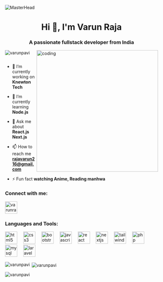 ![MasterHead](https://camo.githubusercontent.com/5e3babfce4609dcd669a8f2a6d37b47c85486729942c57c5afbfc715f0b5dff7/68747470733a2f2f7777772e6469676974616c736f6c7574696f6e73657276696365732e636f6d2f696d672f73657276696365732f776562253230646576656c6f706d656e742e676966)
<h1 align="center">Hi 👋, I'm Varun Raja</h1>
<h3 align="center">A passionate fullstack developer from India</h3>
<img align="right" src="https://backiee.com/static/wallpapers/1000x563/386745.jpg" alt="coding" width="400">

<p align="left"> <img src="https://komarev.com/ghpvc/?username=varunpavi&label=Profile%20views&color=0e75b6&style=flat" alt="varunpavi" /> </p>

<p align="left"> <a href="https://twitter.com/" target="blank"><img src="https://img.shields.io/twitter/follow/?logo=twitter&style=for-the-badge" alt="" /></a> </p>

- 🔭 I’m currently working on **Knewton Tech**

- 🌱 I’m currently learning **Node.js**

- 💬 Ask me about **React.js Next.js**

- 📫 How to reach me **rajavarun216@gmail.com**

- ⚡ Fun fact **watching Anime, Reading manhwa**

<h3 align="left">Connect with me:</h3>
<p align="left">
  <a href="[https://linkedin.com/in/varunraja](https://www.linkedin.com/in/varun-raja-6a9756252/)" target="blank"><img align="center" src="https://cdn-icons-png.flaticon.com/512/179/179330.png?w=740&t=st=1687581047~exp=1687581647~hmac=5a6eee97a6315128e03d244cfc4c96f996d79fedae96145adf336cb48347c4a8" alt="varunraja" height="40" width="40" /></a>
</p>

<h3 align="left">Languages and Tools:</h3>
<div align="left">
  <img src="https://cdn.jsdelivr.net/gh/devicons/devicon/icons/html5/html5-original.svg" height="40" alt="html5 logo"  />
  <img width="12" />
  <img src="https://cdn.jsdelivr.net/gh/devicons/devicon/icons/css3/css3-original.svg" height="40" alt="css3 logo"  />
  <img width="12" />
  <img src="https://cdn.jsdelivr.net/gh/devicons/devicon/icons/bootstrap/bootstrap-original.svg" height="40" alt="bootstrap logo"  />
  <img width="12" />
  <img src="https://cdn.jsdelivr.net/gh/devicons/devicon/icons/javascript/javascript-original.svg" height="40" alt="javascript logo"  />
  <img width="12" />
  <img src="https://cdn.jsdelivr.net/gh/devicons/devicon/icons/react/react-original.svg" height="40" alt="react logo"  />
  <img width="12" />
  <img src="https://cdn.jsdelivr.net/gh/devicons/devicon/icons/nextjs/nextjs-original.svg" height="40" alt="nextjs logo"  />
  <img width="12" />
  <img src="https://cdn.jsdelivr.net/gh/devicons/devicon/icons/tailwindcss/tailwindcss-original-wordmark.svg" height="40" alt="tailwindcss logo"  />
  <img width="12" />
  <img src="https://cdn.jsdelivr.net/gh/devicons/devicon/icons/php/php-original.svg" height="40" alt="php logo"  />
  <img width="12" />
  <img src="https://cdn.jsdelivr.net/gh/devicons/devicon/icons/mysql/mysql-original.svg" height="40" alt="mysql logo"  />
  <img width="12" />
  <img src="https://cdn.jsdelivr.net/gh/devicons/devicon/icons/laravel/laravel-plain.svg" height="40" alt="laravel logo"  />
</div>

<p><img align="left" src="https://github-readme-stats.vercel.app/api/top-langs?username=varunpavi&show_icons=true&locale=en&layout=compact" alt="varunpavi" /></p>

<p>&nbsp;<img align="center" src="https://github-readme-stats.vercel.app/api?username=varunpavi&show_icons=true&locale=en" alt="varunpavi" /></p>

<p><img align="center" src="https://github-readme-streak-stats.herokuapp.com/?user=varunpavi&" alt="varunpavi" /></p>
